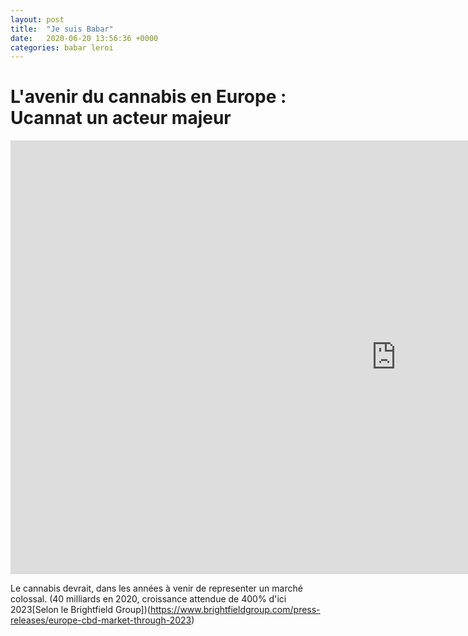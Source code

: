 ```yaml
---
layout: post
title:  "Je suis Babar"
date:   2020-06-20 13:56:36 +0000
categories: babar leroi
---
```


# L'avenir du cannabis en Europe : Ucannat un acteur majeur

<iframe width="1234" height="694" src="https://www.youtube.com/embed/rYxrtQInHYo" frameborder="0" allow="accelerometer; autoplay; encrypted-media; gyroscope; picture-in-picture" allowfullscreen></iframe>

Le cannabis devrait, dans les années à venir de representer un marché colossal. (40 milliards en 2020, croissance attendue de 400% d'ici 2023[Selon le Brightfield Group])(https://www.brightfieldgroup.com/press-releases/europe-cbd-market-through-2023)


